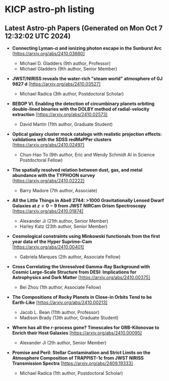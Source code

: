 # KICP astro-ph listing

## Latest Astro-ph Papers (Generated on Mon Oct  7 12:32:02 UTC 2024)

- **Connecting Lyman-$\alpha$ and ionizing photon escape in the Sunburst Arc**
[https://arxiv.org/abs/2410.03660]
  + Michael D. Gladders (9th author, Professor)
  + Michael Gladders (9th author, Senior Member)

- **JWST/NIRISS reveals the water-rich "steam world" atmosphere of GJ 9827 d**
[https://arxiv.org/abs/2410.03527]
  + Michael Radica (3th author, Postdoctoral Scholar)

- **BEBOP VI. Enabling the detection of circumbinary planets orbiting double-lined binaries with the DOLBY method of radial-velocity extraction**
[https://arxiv.org/abs/2410.02573]
  + David Martin (11th author, Graduate Student)

- **Optical galaxy cluster mock catalogs with realistic projection effects: validations with the SDSS redMaPPer clusters**
[https://arxiv.org/abs/2410.02497]
  + Chun-Hao To (9th author, Eric and Wendy Schmidt AI in Science Postdoctoral Fellow)

- **The spatially resolved relation between dust, gas, and metal abundance with the TYPHOON survey**
[https://arxiv.org/abs/2410.02222]
  + Barry Madore (7th author, Associate)

- **All the Little Things in Abell 2744: $>$1000 Gravitationally Lensed Dwarf Galaxies at $z=0-9$ from JWST NIRCam Grism Spectroscopy**
[https://arxiv.org/abs/2410.01874]
  + Alexander Ji (21th author, Senior Member)
  + Harley Katz (23th author, Senior Member)

- **Cosmological constraints using Minkowski functionals from the first year data of the Hyper Suprime-Cam**
[https://arxiv.org/abs/2410.00401]
  + Gabriela Marques (2th author, Associate Fellow)

- **Cross Correlating the Unresolved Gamma-Ray Background with Cosmic Large-Scale Structure from DESI: Implications for Astrophysics and Dark Matter**
[https://arxiv.org/abs/2410.00375]
  + Bei Zhou (1th author, Associate Fellow)

- **The Compositions of Rocky Planets in Close-in Orbits Tend to be Earth-Like**
[https://arxiv.org/abs/2410.00213]
  + Jacob L. Bean (11th author, Professor)
  + Madison Brady (13th author, Graduate Student)

- **Where has all the $r$-process gone? Timescales for GRB-Kilonovae to Enrich their Host Galaxies**
[https://arxiv.org/abs/2410.00095]
  + Alexander Ji (2th author, Senior Member)

- **Promise and Peril: Stellar Contamination and Strict Limits on the Atmosphere Composition of TRAPPIST-1c from JWST NIRISS Transmission Spectra**
[https://arxiv.org/abs/2409.19333]
  + Michael Radica (1th author, Postdoctoral Scholar)

